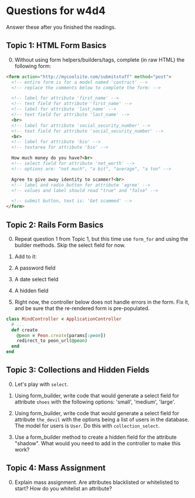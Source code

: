 # Questions for w4d4

Answer these after you finished the readings.

## Topic 1: HTML Form Basics
0. Without using form helpers/builders/tags, complete (in raw HTML) the following form:

```html
<form action="http://mycoolsite.com/submitstuff" method="post">
  <!-- entire form is for a model named 'contract' -->
  <!-- replace the comments below to complete the form: -->

  <!-- label for attribute 'first_name' -->
  <!-- text field for attribute 'first_name' -->
  <!-- label for attribute 'last_name' -->
  <!-- text field for attribute 'last_name' -->
  <br>
  <!-- label for attribute 'social_security_number' -->
  <!-- text field for attribute 'social_security_number' -->
  <br>
  <!-- label for attribute 'bio' -->
  <!-- textarea for attribute 'bio' -->

  How much money do you have?<br>
  <!-- select field for attribute 'net_worth' -->
  <!-- options are: "not much", "a bit", "average", "a ton" -->

  Agree to give away identity to scammer?<br>
  <!-- label and radio button for attribute 'agree' -->
  <!-- values and label should read "true" and "false" -->

  <!-- submit button, text is: 'Get scammed' -->
</form>
```

## Topic 2: Rails Form Basics
0. Repeat question 1 from Topic 1, but this time use `form_for` and using the builder methods. Skip the select field for now.

0. Add to it:
  0. A password field
  0. A date select field
  0. A hidden field

0. Right now, the controller below does not handle errors in the form. Fix it, and be sure that the re-rendered form is pre-populated.

  ```ruby
  class MindController < ApplicationController
    # ...
    def create
      @peon = Peon.create(params[:peon])
      redirect_to peon_url(@peon)
    end
  end
  ```

## Topic 3: Collections and Hidden Fields

0. Let's play with `select`.
  0. Using form_builder, write code that would generate a select field for attribute `shoes` with the following options: 'small', 'medium', 'large'.

  0. Using form_builder, write code that would generate a select field for attribute `the_devil` with the options being a list of users in the database. The model for users is `User`. Do this with `collection_select`.

0. Use a form_builder method to create a hidden field for the attribute "shadow". What would you need to add in the controller to make this work?

## Topic 4: Mass Assignment

0. Explain mass assignment. Are attributes blacklisted or whitelisted to start? How do you whitelist an attribute?
